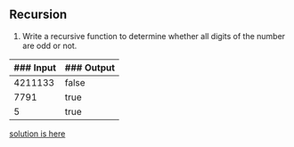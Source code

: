 ## Recursion

1. Write a recursive function to determine whether all digits of the number are odd or not.

| ### Input | ### Output |
| :-------- | :--------- |
| 4211133   | false      |
| 7791      | true       |
| 5         | true       |

[solution is here](https://github.com/Gayane25/Algorithms-DS/blob/master/ifOddTrue.js)
